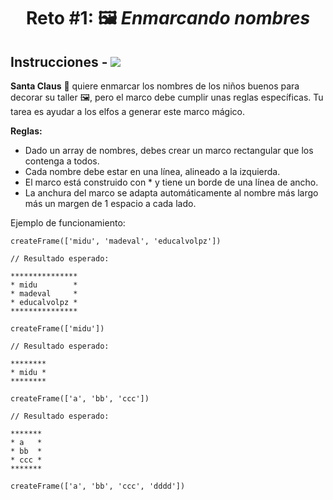 <h1 align="center">Reto #1: 🖼️ <em>Enmarcando nombres</em></h1>

## Instrucciones - [![](https://img.shields.io/badge/-Fácil-brightgreen?style=plastic)]()

**Santa Claus** 🎅 quiere enmarcar los nombres de los niños buenos para decorar su taller 🖼️, pero el marco debe cumplir unas reglas específicas. Tu tarea es ayudar a los elfos a generar este marco mágico.

**Reglas:**

- Dado un array de nombres, debes crear un marco rectangular que los contenga a todos.
- Cada nombre debe estar en una línea, alineado a la izquierda.
- El marco está construido con \* y tiene un borde de una línea de ancho.
- La anchura del marco se adapta automáticamente al nombre más largo más un margen de 1 espacio a cada lado.

Ejemplo de funcionamiento:

```
createFrame(['midu', 'madeval', 'educalvolpz'])

// Resultado esperado:

***************
* midu        *
* madeval     *
* educalvolpz *
***************

createFrame(['midu'])

// Resultado esperado:

********
* midu *
********

createFrame(['a', 'bb', 'ccc'])

// Resultado esperado:

*******
* a   *
* bb  *
* ccc *
*******

createFrame(['a', 'bb', 'ccc', 'dddd'])
```
